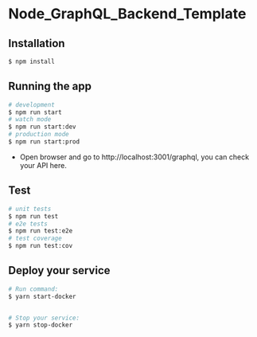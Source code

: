 # Node_GraphQL_Backend_Template
## Installation

```bash
$ npm install
```

## Running the app

```bash
# development
$ npm run start
# watch mode
$ npm run start:dev
# production mode
$ npm run start:prod
```

- Open browser and go to http://localhost:3001/graphql, you can check your API here.

## Test

```bash
# unit tests
$ npm run test
# e2e tests
$ npm run test:e2e
# test coverage
$ npm run test:cov
```

## Deploy your service

```bash
# Run command:
$ yarn start-docker


# Stop your service:
$ yarn stop-docker
```